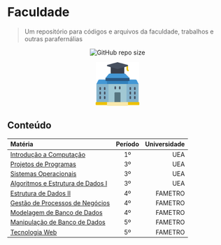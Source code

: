 # Faculdade

> Um repositório para códigos e arquivos da faculdade, trabalhos e outras parafernálias

<div align="center">

![GitHub repo size](https://img.shields.io/github/repo-size/swshadows/faculdade?color=313131&label=Tamanho%20do%20Reposit%C3%B3rio&logo=github&logoColor=fff&style=flat-square)

</div>

<div align=center>
    <img width=100 src="assets/college.png">
</div>

## Conteúdo

| Matéria                                                                       | Período | Universidade |
| :---------------------------------------------------------------------------- | :-----: | -----------: |
| [Introdução a Computação](src/introdu%C3%A7%C3%A3o-a-computacao/)             |   1º    |          UEA |
| [Projetos de Programas](src/projetos-de-programas/)                           |   3º    |          UEA |
| [Sistemas Operacionais](src/sistemas-operacionais/)                           |   3º    |          UEA |
| [Algoritmos e Estrutura de Dados I](src/estrutura-de-dados1/)                 |   3º    |          UEA |
| [Estrutura de Dados II](src/estrutura-de-dados2/)                             |   4º    |      FAMETRO |
| [Gestão de Processos de Negócios](src/gest%C3%A3o-de-processos-de-negocios/)  |   4º    |      FAMETRO |
| [Modelagem de Banco de Dados](src/modelagem-de-banco-de-dados/)               |   4º    |      FAMETRO |
| [Manipulação de Banco de Dados](src/manipula%C3%A7%C3%A3o-de-banco-de-dados/) |   5º    |      FAMETRO |
| [Tecnologia Web](src/tecnologia-web/)                                         |   5º    |      FAMETRO |
